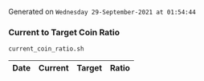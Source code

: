 Generated on `Wednesday 29-September-2021 at 01:54:44`

### Current to Target Coin Ratio
`current_coin_ratio.sh`

Date|Current|Target|Ratio
---|---|---|---
